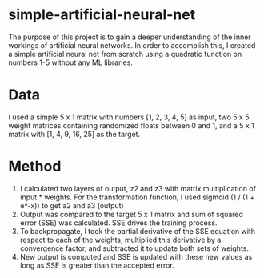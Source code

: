 # simple-artificial-neural-net
 The purpose of this project is to gain a deeper understanding of the inner workings of artificial neural networks. In order to accomplish this, I created a simple artificial neural net from scratch using a quadratic function on numbers 1-5 without any ML libraries.

# Data
I used a simple 5 x 1 matrix with numbers [1, 2, 3, 4, 5] as input, two 5 x 5 weight matrices containing randomized floats between 0 and 1, and a 5 x 1 matrix with [1, 4, 9, 16, 25] as the target.

# Method
1) I calculated two layers of output, z2 and z3 with matrix multiplication of input * weights. For the transformation function, I used sigmoid (1 / (1 + e^-x)) to get a2 and a3 (output)
2) Output was compared to the target 5 x 1 matrix and sum of squared error (SSE) was calculated. SSE drives the training process.
3) To backpropagate, I took the partial derivative of the SSE equation with respect to each of the weights, multiplied this derivative by a convergence factor, and subtracted it to update both sets of weights. 
4) New output is computed and SSE is updated with these new values as long as SSE is greater than the accepted error.
